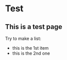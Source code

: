 Test
=======

## This is a test page

Try to make a list:
* this is the 1st item
* this is the 2nd one

